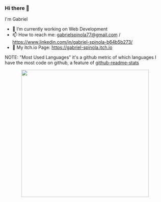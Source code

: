 ### Hi there 👋

I'm Gabriel

- 🔭 I’m currently working on Web Development
- 📫 How to reach me: gabrielspinola77@gmail.com / https://www.linkedin.com/in/gabriel-spinola-b64b5b273/
- 👾 My itch.io Page: https://gabriel-spinola.itch.io

NOTE: "Most Used Languages" it's a github metric of which languages I have the most code on github, a feature of [github-readme-stats](https://github.com/anuraghazra/github-readme-stats)
<!--
<a href="https://github.com/anuraghazra/github-readme-stats">
  <img align="center" src="https://github-readme-stats.vercel.app/api?username=Gabriel-Spinola&show_icons=true&count_private=false&theme=tokyonight&include_all_commits=true" />
</a>
-->

<div align="center">
<a align="center" href="https://github.com/anuraghazra/convoychat">
  <img width="400" align="center" src="https://github-readme-stats.vercel.app/api/top-langs/?username=Gabriel-Spinola&theme=tokyonight&layout=donut&hide=css,HTML,ShaderLab,HLSL,yacc,hack,CMake,Batchfile,Swift,ASP.NET&count_private=false&size_weight=0.5&count_weight=0.5&exclude_repo=CS-and-Unity-Practice-Projects,Parkour-FPS-Controller-Unity" />
</a>
</div>
<!--
 ![github-user-contribution](https://user-images.githubusercontent.com/69523963/163844491-14b67a7b-7a0e-482c-a36e-c802e5909eb2.svg)
-->
